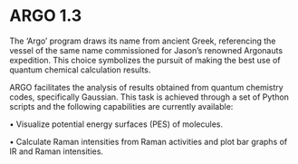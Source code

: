 # ARGO 1.3

The ‘Argo’ program draws its name from ancient Greek, referencing the vessel of the same name commissioned for Jason’s renowned Argonauts expedition. This choice symbolizes the pursuit of making the best use of quantum chemical calculation results.

ARGO facilitates the analysis of results obtained from quantum chemistry codes, specifically Gaussian. This task is achieved through a set of Python scripts and the following capabilities are currently available:

• Visualize potential energy surfaces (PES) of molecules.

• Calculate Raman intensities from Raman activities and plot bar graphs of IR and Raman intensities.
